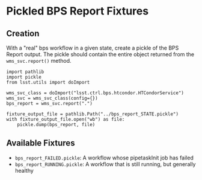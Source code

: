 # Pickled BPS Report Fixtures

## Creation
With a "real" bps workflow in a given state, create a pickle of the BPS Report output. The pickle should contain the entire object returned from the `wms_svc.report()` method.

```
import pathlib
import pickle
from lsst.utils import doImport

wms_svc_class = doImport("lsst.ctrl.bps.htcondor.HTCondorService")
wms_svc = wms_svc_class(config={})
bps_report = wms_svc.report(".")

fixture_output_file = pathlib.Path("../bps_report_STATE.pickle")
with fixture_output_file.open("wb") as file:
    pickle.dump(bps_report, file)
```

## Available Fixtures
- `bps_report_FAILED.pickle`: A workflow whose pipetaskInit job has failed
- `bps_report_RUNNING.pickle`: A workflow that is still running, but generally healthy
